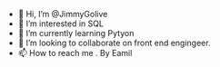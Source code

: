 - 👋 Hi, I’m @JimmyGolive
- 👀 I’m interested in SQL
- 🌱 I’m currently learning Pytyon
- 💞️ I’m looking to collaborate on front end engingeer.
- 📫 How to reach me . By Eamil

<!---
JimmyGolive/JimmyGolive is a ✨ special ✨ repository because its `README.md` (this file) appears on your GitHub profile.
You can click the Preview link to take a look at your changes.
--->
